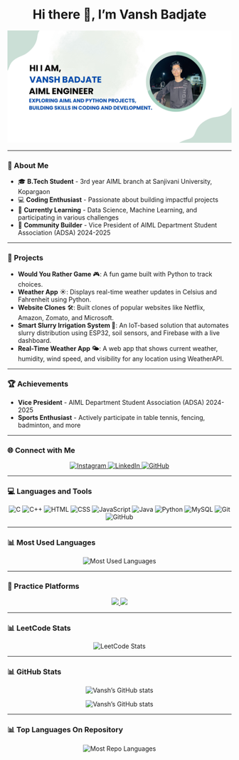<h1 align="center">Hi there 👋, I’m Vansh Badjate</h1>

<p align="center">
  <img src="https://github.com/vanshbadjate07/Amazon-Clone/blob/main/amazon.com/Banner.jpg" alt="Vansh Badjate's Image" width="1200" />
</p>

---

### 🔭 About Me
- 🎓 **B.Tech Student** - 3rd year AIML branch at Sanjivani University, Kopargaon
- 💻 **Coding Enthusiast** - Passionate about building impactful projects
- 🌱 **Currently Learning** - Data Science, Machine Learning, and participating in various challenges
- 🎯 **Community Builder** - Vice President of AIML Department Student Association (ADSA) 2024-2025

---

### 🚀 Projects
- **Would You Rather Game** 🎮: A fun game built with Python to track choices.
- **Weather App** ☀️: Displays real-time weather updates in Celsius and Fahrenheit using Python.
- **Website Clones** 🛠️: Built clones of popular websites like Netflix, Amazon, Zomato, and Microsoft.
- **Smart Slurry Irrigation System 🌾**: An IoT-based solution that automates slurry distribution using ESP32, soil sensors, and Firebase with a live dashboard.
- **Real-Time Weather App 🌤️**: A web app that shows current weather, humidity, wind speed, and visibility for any location using WeatherAPI.

---

### 🏆 Achievements
- **Vice President** - AIML Department Student Association (ADSA) 2024-2025
- **Sports Enthusiast** - Actively participate in table tennis, fencing, badminton, and more

---

### 🌐 Connect with Me
<p align="center">
  <a href="https://www.instagram.com/vansh_badjate07/">
    <img src="https://img.shields.io/badge/Instagram-%23E4405F.svg?&style=for-the-badge&logo=instagram&logoColor=white" alt="Instagram"/>
  </a>
  <a href="https://www.linkedin.com/in/vansh-badjate1008/">
    <img src="https://img.shields.io/badge/LinkedIn-%230077B5.svg?&style=for-the-badge&logo=linkedin&logoColor=white" alt="LinkedIn"/>
  </a>
  <a href="https://github.com/vanshbadjate07">
    <img src="https://img.shields.io/badge/GitHub-%23181717.svg?&style=for-the-badge&logo=github&logoColor=white" alt="GitHub"/>
  </a>
</p>

---

### 💻 Languages and Tools
<p align="center">
  <img src="https://img.shields.io/badge/C-00599C?style=for-the-badge&logo=c&logoColor=white" alt="C"/>
  <img src="https://img.shields.io/badge/C%2B%2B-00599C?style=for-the-badge&logo=cplusplus&logoColor=white" alt="C++"/>
  <img src="https://img.shields.io/badge/HTML5-E34F26?style=for-the-badge&logo=html5&logoColor=white" alt="HTML"/>
  <img src="https://img.shields.io/badge/CSS3-%231572B6.svg?style=for-the-badge&logo=css3&logoColor=white" alt="CSS"/>
  <img src="https://img.shields.io/badge/JavaScript-F7DF1E?style=for-the-badge&logo=javascript&logoColor=black" alt="JavaScript"/>
  <img src="https://img.shields.io/badge/Java-007396?style=for-the-badge&logo=java&logoColor=white" alt="Java"/>
  <img src="https://img.shields.io/badge/Python-3776AB?style=for-the-badge&logo=python&logoColor=white" alt="Python"/>
  <img src="https://img.shields.io/badge/MySQL-005C6C?style=for-the-badge&logo=mysql&logoColor=white" alt="MySQL"/>
  <img src="https://img.shields.io/badge/Git-F05032?style=for-the-badge&logo=git&logoColor=white" alt="Git"/>
  <img src="https://img.shields.io/badge/GitHub-181717?style=for-the-badge&logo=github&logoColor=white" alt="GitHub"/>
</p>

---

### 📊 Most Used Languages
<p align="center">
  <img src="https://github-readme-stats.vercel.app/api/top-langs/?username=vanshbadjate07&layout=compact&theme=radical" alt="Most Used Languages"/>
</p>

---

### 🧠 Practice Platforms

<p align="center">
  <a href="https://leetcode.com/vanshbadjate">
    <img src="https://img.shields.io/badge/LeetCode-%2300CC66.svg?&style=for-the-badge&logo=leetcode&logoColor=white"/>
  </a>
  <a href="https://www.hackerrank.com/badjatevansh1008">
    <img src="https://img.shields.io/badge/HackerRank-%232EC866.svg?&style=for-the-badge&logo=HackerRank&logoColor=white"/>
  </a>
</p>

---

### 📊 LeetCode Stats
<p align="center">
  <img src="https://leetcard.jacoblin.cool/vanshbadjate?theme=dark&font=Baloo+Bhai&ext=contest" alt="LeetCode Stats"/>
</p>

---

### 📊 GitHub Stats
<p align="center">
  <img src="https://github-readme-stats.vercel.app/api?username=vanshbadjate07&show_icons=true&theme=radical" alt="Vansh’s GitHub stats"/>
</p>

<p align="center">
  <img src="https://github-readme-streak-stats.herokuapp.com/?user=vanshbadjate07&theme=dark&hide_border=false" alt="Vansh’s GitHub stats"/>
</p>


---


### 📊 Top Languages On Repository
<p align="center">
    <img align="center" src="http://github-profile-summary-cards.vercel.app/api/cards/repos-per-language?username=vanshbadjate07&theme=radical" alt="Most Repo Languages"/>
</p>



